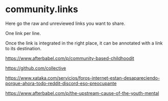 # community.links

Here go the raw and unreviewed links you want to share.

One link per line.

Once the link is integrated in the right place, it can be annotated with a link to its destination.

https://www.afterbabel.com/p/community-based-childhoodit 

https://github.com/collective 

https://www.xataka.com/servicios/foros-internet-estan-desapareciendo-porque-ahora-todo-reddit-discord-eso-preocupante

https://www.afterbabel.com/p/the-upstream-cause-of-the-youth-mental
